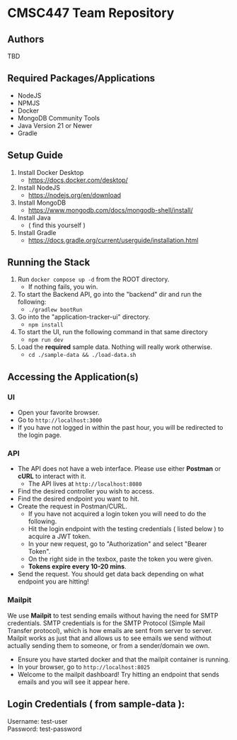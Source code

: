 # CMSC447 Team Repository


## Authors
TBD

## Required Packages/Applications
- NodeJS
- NPMJS
- Docker
- MongoDB Community Tools
- Java Version 21 or Newer
- Gradle

## Setup Guide
1. Install Docker Desktop
    - https://docs.docker.com/desktop/
2. Install NodeJS
    - https://nodejs.org/en/download
3. Install MongoDB
    - https://www.mongodb.com/docs/mongodb-shell/install/
4. Install Java
    - ( find this yourself )
5. Install Gradle
    - https://docs.gradle.org/current/userguide/installation.html

## Running the Stack
1. Run `docker compose up -d` from the ROOT directory.
    - If nothing fails, you win.
2. To start the Backend API, go into the "backend" dir and run the following:
    - `./gradlew bootRun`
3. Go into the "application-tracker-ui" directory.
    - `npm install`
4. To start the UI, run the following command in that same directory 
    - `npm run dev`
5. Load the **required** sample data. Nothing will really work otherwise.
    - `cd ./sample-data && ./load-data.sh`

## Accessing the Application(s)
### UI
- Open your favorite browser.
- Go to `http://localhost:3000`
- If you have not logged in within the past hour, you will be redirected to the login page.
### API
- The API does not have a web interface. Please use either **Postman** or **cURL** to interact with it.
    - The API lives at `http://localhost:8080`
- Find the desired controller you wish to access.
- Find the desired endpoint you want to hit.
- Create the request in Postman/CURL.
    - If you have not acquired a login token you will need to do the following.
    - Hit the login endpoint with the testing credentials ( listed below ) to acquire a JWT token.
    - In your new request, go to "Authorization" and select "Bearer Token".
    - On the right side in the texbox, paste the token you were given.
    - **Tokens expire every 10-20 mins**.
- Send the request. You should get data back depending on what endpoint you are hitting!
### Mailpit
We use **Mailpit** to test sending emails without having the need for SMTP credentials. SMTP credentials is for
the SMTP Protocol (Simple Mail Transfer protocol), which is how emails are sent from server to server.
Mailpit works as just that and allows us to see emails we send without actually sending them to someone,
or from a sender/domain we own.
<br/>
- Ensure you have started docker and that the mailpit container is running.
- In your browser, go to `http://localhost:8025`
- Welcome to the mailpit dashboard! Try hitting an endpoint that sends emails and you will see it appear here.

## Login Credentials ( from sample-data ):
Username: test-user <br/>
Password: test-password
